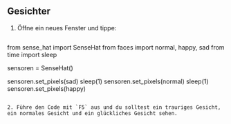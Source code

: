 ## Gesichter

1. Öffne ein neues Fenster und tippe:
    
    ```python
from sense_hat import SenseHat
from faces import normal, happy, sad
from time import sleep

sensoren = SenseHat()

sensoren.set_pixels(sad)
sleep(1)
sensoren.set_pixels(normal)
sleep(1)
sensoren.set_pixels(happy)
```

2. Führe den Code mit `F5` aus und du solltest ein trauriges Gesicht, ein normales Gesicht und ein glückliches Gesicht sehen.